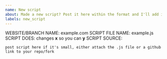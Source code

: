 ```yaml
---
name: New script
about: Made a new script? Post it here within the format and I'll add it for you!
labels: new_script
---
```


WEBSITE/BRANCH NAME: example.com
SCRIPT FILE NAME: example.js
SCRIPT DOES: changes **x** so you can **y**
SCRIPT SOURCE:
```
post script here if it's small, either attach the .js file or a github link to your repo/fork
```